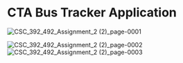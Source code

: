 # CTA Bus Tracker Application 
![CSC_392_492_Assignment_2 (2)_page-0001](https://github.com/Puneeth-Talluri/BusTracker/assets/157065289/415efbd4-d795-43ab-a62e-d13fb45ac944)

![CSC_392_492_Assignment_2 (2)_page-0002](https://github.com/Puneeth-Talluri/BusTracker/assets/157065289/82449cfc-9268-41ef-9d07-193032b8062e)
![CSC_392_492_Assignment_2 (2)_page-0003](https://github.com/Puneeth-Talluri/BusTracker/assets/157065289/97d4306c-65eb-45e0-8c0b-36a4cc9393f4)


